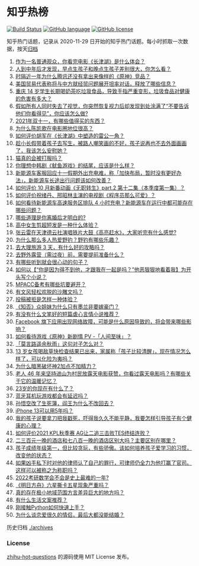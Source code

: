 # 知乎热榜
[![Build Status](https://github.com/ToWeLong/zhihu-hot-questions/workflows/CI/badge.svg)](https://github.com/ToWeLong/zhihu-hot-questions/actions)
[![GitHub language](https://img.shields.io/badge/language-golang-orange.svg)](https://golang.org/)
[![GitHub license](https://img.shields.io/github/license/ToWeLong/zhihu-hot-questions)](https://github.com/ToWeLong/zhihu-hot-questions/blob/main/LICENSE)

知乎热门话题，记录从 2020-11-29 日开始的知乎热门话题。每小时抓取一次数据，按天[归档](./archives)

<!-- BEGIN -->

1. [作为一名普通观众，你看完电影《长津湖》是什么体会？](https://www.zhihu.com/question/490336626)
1. [人到中年后才发现，早点生孩子和晚点生孩子差别很大，你怎么看？](https://www.zhihu.com/question/487446731)
1. [时隔近一年为什么腾讯还没有拿出来像样的《原神》竞品？](https://www.zhihu.com/question/473981288)
1. [美国贸易代表称将与中方就经贸问题展开坦率对话，释放了哪些信息？](https://www.zhihu.com/question/490689044)
1. [重庆 14 岁学生长期喝奶茶吃垃圾食品，导致手指严重变形，垃圾食品对健康的危害有多大？](https://www.zhihu.com/question/490690527)
1. [假如所有人同时失去了视觉，你突然恢复视力后却发现到处涂满了“不要告诉他们你看得见”，你应该怎么做?](https://www.zhihu.com/question/455155293)
1. [2021年双十一，有哪些值得买的东西？](https://www.zhihu.com/question/486435033)
1. [为什么陈凯歌在电影圈地位很高？](https://www.zhihu.com/question/268516908)
1. [如何评价胡军在《长津湖》中塑造的雷公一角？](https://www.zhihu.com/question/490123542)
1. [趁小长假带着孩子去写生，被路人嘲笑画的不好，孩子说再也不去外面画画了，我该怎么安慰她？](https://www.zhihu.com/question/489760395)
1. [猫真的会被打服吗？](https://www.zhihu.com/question/348013324)
1. [你理想中韩剧《鱿鱼游戏》的结尾，应该是什么样？](https://www.zhihu.com/question/489707481)
1. [新能源车客服回应十一假期外出充电难，称「加快布局，暂时没有更好办法」，新能源车长途出行问题该如何改善？](https://www.zhihu.com/question/490670868)
1. [如何评价 10 月新番动画《无职转生》part.2 第十二集（本季度第一集）？](https://www.zhihu.com/question/489937981)
1. [如何评价祝绪丹、邢昭林主演的电视剧《程序员那么可爱》？](https://www.zhihu.com/question/486068728)
1. [如何看待新能源车高速服务区排队 4 小时充电？新能源车在运行中都可能存在哪些问题？](https://www.zhihu.com/question/490681787)
1. [哪些道理是你离婚后才明白的?](https://www.zhihu.com/question/265158687)
1. [高中女生剪超短发是一种什么体验？](https://www.zhihu.com/question/385012580)
1. [张云雷在天津德云社演唱铁片大鼓《高亮赶水》，大家听完有什么感觉?](https://www.zhihu.com/question/490596145)
1. [为什么那么多人热爱野钓？野钓有哪些乐趣？](https://www.zhihu.com/question/490587217)
1. [去大理旅游 3 天，有什么好的攻略吗？](https://www.zhihu.com/question/307068550)
1. [去野外露营（需过夜）前，需要提前准备什么？](https://www.zhihu.com/question/484883719)
1. [有哪些听到就会很心动的句子？](https://www.zhihu.com/question/484088753)
1. [如何以【“你是因为得不到他，才跟我在一起是吗？”他恶狠狠地看着我】为开头写个小说？](https://www.zhihu.com/question/474803867)
1. [MPACC备考有哪些坑要避开？](https://www.zhihu.com/question/391679013)
1. [有文风轻松欢脱的沙雕文吗？](https://www.zhihu.com/question/347762439)
1. [投稿被拒是怎样一种体验？](https://www.zhihu.com/question/39890434)
1. [《知否》众姐妹为什么只有墨兰非要嫁豪门？](https://www.zhihu.com/question/487363198)
1. [有没有什么文笔好的短篇虐心言情小说推荐？](https://www.zhihu.com/question/340995821)
1. [Facebook 旗下应用出现网络故障，可能是什么原因导致的，将会带来哪些影响？](https://www.zhihu.com/question/490667714)
1. [如何看待游戏《原神》新剧情 PV -「人间至味」？](https://www.zhihu.com/question/490296866)
1. [「莫言路遥余秋雨」这句对子怎么对？](https://www.zhihu.com/question/359189927)
1. [13 岁女孩喝敌草快检查结果已出来，家属称「孩子比较清醒」，现在情况怎么样了，可以化险为夷吗？](https://www.zhihu.com/question/490413635)
1. [为什么暗黑破坏神2加点不加精力？](https://www.zhihu.com/question/489618670)
1. [老人 46 年来坚持进山为村民放露天电影获赞，你看过露天电影吗？有哪些关于它的温暖记忆？](https://www.zhihu.com/question/488315294)
1. [23岁的你现在有什么了？](https://www.zhihu.com/question/466947617)
1. [蓝牙耳机玩游戏都会有延迟吗？](https://www.zhihu.com/question/329029725)
1. [孙悟空改了生死簿，阎王为什么不改回去？](https://www.zhihu.com/question/444695125)
1. [iPhone 13可以用5年吗？](https://www.zhihu.com/question/485003417)
1. [我的孩子说要拿刀把我戳死，吓得我久久不能平静，我要怎样引导孩子有个健康的心理？](https://www.zhihu.com/question/481836166)
1. [如何评价2021 KPL秋季赛 AG让二追三击败TES终结连败？](https://www.zhihu.com/question/490640606)
1. [二三百元一晚的酒店和七八百一晚的酒店区别大吗？主要区别在哪里？](https://www.zhihu.com/question/486503426)
1. [孩子成绩年级第一，但比较贪玩，有些骄傲。该如何培养孩子爱学习的习惯，改变他的状态？](https://www.zhihu.com/question/479927158)
1. [如果凶手私下时对他的律师认了自己的罪行，可律师仍全力为他打赢了官司。这样可以被称之为称职吗？](https://www.zhihu.com/question/471281291)
1. [2022考研数学会不会是史上最难的一年?](https://www.zhihu.com/question/447021444)
1. [《明日方舟》六星撕卡五星现象严重吗？](https://www.zhihu.com/question/490490971)
1. [真的存在极小地域范围方言差异巨大的地方吗？](https://www.zhihu.com/question/403131912)
1. [有什么生活文案推荐？](https://www.zhihu.com/question/481396159)
1. [刚接触Python如何快速上手？](https://www.zhihu.com/question/447367056)
1. [为什么谈恋爱很久的情侣，最后大都没能结婚？](https://www.zhihu.com/question/461388898)

<!-- END -->

历史归档 [./archives](./archives)


### License
[zhihu-hot-questions](https://github.com/towelong/zhihu-hot-questions) 的源码使用 MIT License 发布。